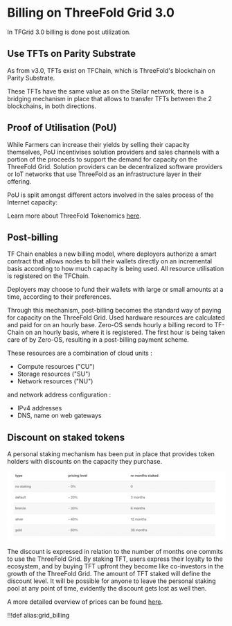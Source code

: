 # Billing on ThreeFold Grid 3.0

In TFGrid 3.0 billing is done post utilization.

## Use TFTs on Parity Substrate

As from v3.0, TFTs exist on TFChain, which is ThreeFold's blockchain on Parity Substrate.

These TFTs have the same value as on the Stellar network, there is a bridging mechanism in place that allows to transfer TFTs between the 2 blockchains, in both directions.

## Proof of Utilisation (PoU)

While Farmers can increase their yields by selling their capacity themselves, PoU incentivises solution providers and sales channels with a portion of the proceeds to support the demand for capacity on the ThreeFold Grid. Solution providers can be decentralized software providers or IoT networks that use ThreeFold as an infrastructure layer in their offering.

PoU is split amongst different actors involved in the sales process of the Internet capacity:

Learn more about ThreeFold Tokenomics [here](tokenomics).

## Post-billing

TF Chain enables a new billing model, where deployers authorize a smart contract that allows nodes to bill their wallets directly on an incremental basis according to how much capacity is being used. All resource utilisation is registered on the TFChain.

Deployers may choose to fund their wallets with large or small amounts at a time, according to their preferences.

Through this mechanism, post-billing becomes the standard way of paying for capacity on the ThreeFold Grid. Used hardware resources are calculated and paid for on an hourly base. Zero-OS sends hourly a billing record to TF-Chain on an hourly basis, where it is registered. The first hour is being taken care of by Zero-OS, resulting in a post-billing payment scheme. 

These resources are a combination of cloud units : 
- Compute resources ("CU")
- Storage resources ("SU")
- Network resources ("NU")

and network address configuration :
- IPv4 addresses
- DNS, name on web gateways

## Discount on staked tokens

A personal staking mechanism has been put in place that provides token holders with discounts on the capacity they purchase.

![](img/grid3_staking_discount_.png)

The discount is expressed in relation to the number of months one commits to use the ThreeFold Grid. By staking TFT, users express their loyalty to the ecosystem, and by buying TFT upfront they become like co-investors in the growth of the ThreeFold Grid. The amount of TFT staked will define the discount level. It will be possible for anyone to leave the personal staking pool at any point of time, evidently the discount gets lost as well then.

A more detailed overview of prices can be found [here](pricing).

!!!def alias:grid_billing